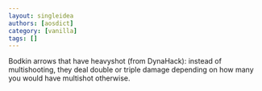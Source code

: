 ```yaml
---
layout: singleidea
authors: [aosdict]
category: [vanilla]
tags: []
---
```

Bodkin arrows that have heavyshot (from DynaHack): instead of multishooting, they deal double or triple damage depending on how many you would have multishot otherwise.
